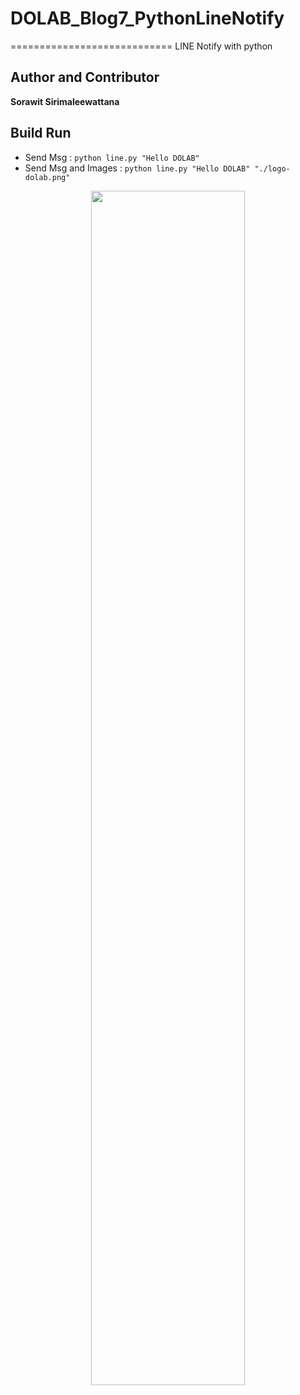 # DOLAB_Blog7_PythonLineNotify
============================
LINE Notify with python

Author and Contributor
---------
**Sorawit Sirimaleewattana**


Build Run
---------
- Send Msg :  `python line.py "Hello DOLAB"`
- Send Msg and Images :  `python line.py "Hello DOLAB" "./logo-dolab.png"`

<div align="center">
  <img src="https://raw.githubusercontent.com/dolabpublic/DOLAB_Blog7_PythonLineNotify/master/util/wallpaper.001.png" width="70%"><br><br>
</div>